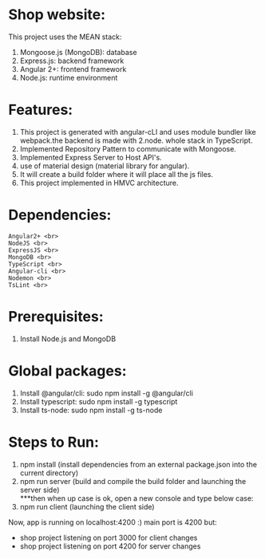 # Shop website:
This project uses the MEAN stack:
1. Mongoose.js (MongoDB): database
2. Express.js: backend framework
3. Angular 2+: frontend framework
4. Node.js: runtime environment

# Features:
1. This project is generated with angular-cLI and uses module bundler like webpack.the backend is made with 2.node. whole stack in TypeScript.
3. Implemented Repository Pattern to communicate with Mongoose.
4. Implemented Express Server to Host API's.
5. use of material design (material library for angular).
6. It will create a build folder where it will place all the js files.
7. This project implemented in HMVC architecture.

# Dependencies:
	Angular2+ <br>
	NodeJS <br>
	ExpressJS <br>
	MongoDB <br>
	TypeScript <br>
	Angular-cli <br>
	Nodemon <br>
	TsLint <br>

# Prerequisites:
1. Install Node.js and MongoDB

# Global packages:
1. Install @angular/cli: sudo npm install -g @angular/cli
2. Install typescript: sudo npm install -g typescript
3. Install ts-node: sudo npm install -g ts-node

# Steps to Run: 
1. npm install (install dependencies from an external package.json into the current directory)
2. npm run server (build and compile the build folder and launching the server side) <br>
***then when up case is ok, open a new console and type below case:
3. npm run client (launching the client side)

Now, app is running on localhost:4200 :)
main port is 4200 but:  <br>
- shop project listening on port 3000 for client changes  <br>
- shop project listening on port 4200 for server changes  <br>





